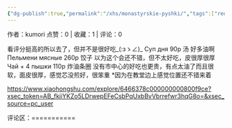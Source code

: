 ```yaml
---
{"dg-publish":true,"permalink":"/xhs/monastyrskie-pyshki/","tags":["rednote","圣彼得堡"],"created":"2025-03-17T22:19:31.476+08:00","updated":"2025-03-19T21:49:50.480+08:00"}
---
```


作者：kumori
点赞：0   |   收藏：1   |   评论：0

看评分挺高的所以去了，但并不是很好吃_(:зゝ∠)_
Суп дня 90р 汤 好多油啊
Пельмени мясные 260р 饺子 以为这个会还不错，但不太好吃，皮很厚很厚
Чай + 4 пышки 110р 炸油条圈 没有市中心的好吃也更贵，有点太油了而且很软，面皮很厚，感觉芯没煎好，很笨重
*因为在教堂边上感觉位置还不错来着

https://www.xiaohongshu.com/explore/6466378c000000000800f9ce?xsec_token=AB_fkiiYKZo5LDrwepEFeCsbPqUxbBvVbrrefwr3hqG8o=&xsec_source=pc_user

评论区：===========

